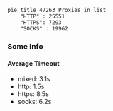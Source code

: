
```mermaid
pie title 47263 Proxies in list
    "HTTP" : 25551
    "HTTPS": 7293
    "SOCKS" : 19962
```

### Some Info
#### Average Timeout

- mixed: 3.1s
- http: 1.5s
- https: 8.5s
- socks: 6.2s